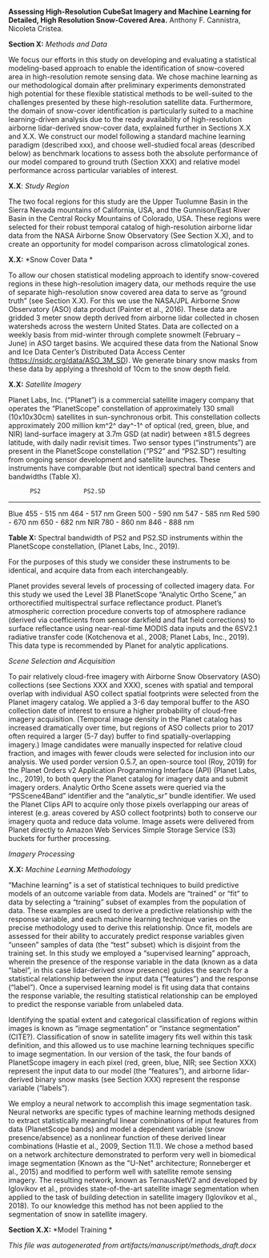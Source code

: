 **Assessing High-Resolution CubeSat Imagery and Machine Learning for
Detailed, High Resolution Snow-Covered Area.** Anthony F. Cannistra,
Nicoleta Cristea.

**Section X:** *Methods and Data*

We focus our efforts in this study on developing and evaluating a
statistical modeling-based approach to enable the identification of
snow-covered area in high-resolution remote sensing data. We chose
machine learning as our methodological domain after preliminary
experiments demonstrated high potential for these flexible statistical
methods to be well-suited to the challenges presented by these
high-resolution satellite data. Furthermore, the domain of snow-cover
identification is particularly suited to a machine learning-driven
analysis due to the ready availability of high-resolution airborne
lidar-derived snow-cover data, explained further in Sections X.X and
X.X. We construct our model following a standard machine learning
paradigm (described xxx), and choose well-studied focal areas (described
below) as benchmark locations to assess both the absolute performance of
our model compared to ground truth (Section XXX) and relative model
performance across particular variables of interest.

**X.X**: *Study Region*

The two focal regions for this study are the Upper Tuolumne Basin in the
Sierra Nevada mountains of California, USA, and the Gunnison/East River
Basin in the Central Rocky Mountains of Colorado, USA. These regions
were selected for their robust temporal catalog of high-resolution
airborne lidar data from the NASA Airborne Snow Observatory (See Section
X.X), and to create an opportunity for model comparison across
climatological zones.

**X.X:** *Snow Cover Data *

To allow our chosen statistical modeling approach to identify
snow-covered regions in these high-resolution imagery data, our methods
require the use of separate high-resolution snow covered area data to
serve as “ground truth” (see Section X.X). For this we use the NASA/JPL
Airborne Snow Observatory (ASO) data product (Painter et al., 2016).
These data are gridded 3 meter snow depth derived from airborne lidar
collected in chosen watersheds across the western United States. Data
are collected on a weekly basis from mid-winter through complete
snowmelt (February – June) in ASO target basins. We acquired these data
from the National Snow and Ice Data Center’s Distributed Data Access
Center (<https://nsidc.org/data/ASO_3M_SD>). We generate binary snow
masks from these data by applying a threshold of 10cm to the snow depth
field.

**X.X:** *Satellite Imagery*

Planet Labs, Inc. (“Planet”) is a commercial satellite imagery company
that operates the “PlanetScope” constellation of approximately 130 small
(10x10x30cm) satellites in sun-synchronous orbit. This constellation
collects approximately 200 million km^2^ day^-1^ of optical (red, green,
blue, and NIR) land-surface imagery at 3.7m GSD (at nadir) between ±81.5
degrees latitude, with daily nadir revisit times. Two sensor types
(“instruments”) are present in the PlanetScope constellation (“PS2” and
“PS2.SD”) resulting from ongoing sensor development and satellite
launches. These instruments have comparable (but not identical) spectral
band centers and bandwidths (Table X).

          PS2            PS2.SD
  ------- -------------- --------------
  Blue    455 - 515 nm   464 - 517 nm
  Green   500 - 590 nm   547 - 585 nm
  Red     590 - 670 nm   650 - 682 nm
  NIR     780 - 860 nm   846 - 888 nm

**Table X:** Spectral bandwidth of PS2 and PS2.SD instruments within the
PlanetScope constellation, (Planet Labs, Inc., 2019).

For the purposes of this study we consider these instruments to be
identical, and acquire data from each interchangeably.

Planet provides several levels of processing of collected imagery data.
For this study we used the Level 3B PlanetScope “Analytic Ortho Scene,”
an orthorectified multispectral surface reflectance product. Planet’s
atmospheric correction procedure converts top of atmosphere radiance
(derived via coefficients from sensor darkfield and flat field
corrections) to surface reflectance using near-real-time MODIS data
inputs and the 6SV2.1 radiative transfer code (Kotchenova et al., 2008;
Planet Labs, Inc., 2019). This data type is recommended by Planet for
analytic applications.

*Scene Selection and Acquisition*

To pair relatively cloud-free imagery with Airborne Snow Observatory
(ASO) collections (see Sections XXX and XXX), scenes with spatial and
temporal overlap with individual ASO collect spatial footprints were
selected from the Planet imagery catalog. We applied a 3-6 day temporal
buffer to the ASO collection date of interest to ensure a higher
probability of cloud-free imagery acquisition. (Temporal image density
in the Planet catalog has increased dramatically over time, but regions
of ASO collects prior to 2017 often required a larger (5-7 day) buffer
to find spatially-overlapping imagery.) Image candidates were manually
inspected for relative cloud fraction, and images with fewer clouds were
selected for inclusion into our analysis. We used porder version 0.5.7,
an open-source tool (Roy, 2019) for the Planet Orders v2 Application
Programming Interface (API) (Planet Labs, Inc., 2019), to both query the
Planet catalog for imagery data and submit imagery orders. Analytic
Ortho Scene assets were queried via the “PSScene4Band” identifier and
the “analytic\_sr” bundle identifier. We used the Planet Clips API to
acquire only those pixels overlapping our areas of interest (e.g. areas
covered by ASO collect footprints) both to conserve our imagery quota
and reduce data volume. Image assets were delivered from Planet directly
to Amazon Web Services Simple Storage Service (S3) buckets for further
processing.

*Imagery Processing*

**X.X:** *Machine Learning Methodology*

“Machine learning” is a set of statistical techniques to build
predictive models of an outcome variable from data. Models are “trained”
or “fit” to data by selecting a “training” subset of examples from the
population of data. These examples are used to derive a predictive
relationship with the response variable, and each machine learning
technique varies on the precise methodology used to derive this
relationship. Once fit, models are assessed for their ability to
accurately predict response variables given “unseen” samples of data
(the “test” subset) which is disjoint from the training set. In this
study we employed a “supervised learning” approach, wherein the presence
of the response variable in the data (known as a data “label”, in this
case lidar-derived snow presence) guides the search for a statistical
relationship between the input data (“features”) and the response
(“label”). Once a supervised learning model is fit using data that
contains the response variable, the resulting statistical relationship
can be employed to predict the response variable from unlabeled data.

Identifying the spatial extent and categorical classification of regions
within images is known as “image segmentation” or “instance
segmentation” (CITE?). Classification of snow in satellite imagery fits
well within this task definition, and this allowed us to use machine
learning techniques specific to image segmentation. In our version of
the task, the four bands of PlanetScope imagery in each pixel (red,
green, blue, NIR; see Section XXX) represent the input data to our model
(the “features”), and airborne lidar-derived binary snow masks (see
Section XXX) represent the response variable (“labels”).

We employ a neural network to accomplish this image segmentation task.
Neural networks are specific types of machine learning methods designed
to extract statistically meaningful linear combinations of input
features from data (PlanetScope bands) and model a dependent variable
(snow presence/absence) as a nonlinear function of these derived linear
combinations (Hastie et al., 2009, Section 11.1). We chose a method
based on a network architecture demonstrated to perform very well in
biomedical image segmentation (Known as the "U-Net" architecture;
Ronneberger et al., 2015) and modified to perform well with satellite
remote sensing imagery. The resulting network, known as TernausNetV2 and
developed by Iglovikov et al., provides state-of-the-art satellite image
segmentation when applied to the task of building detection in satellite
imagery (Iglovikov et al., 2018). To our knowledge this method has not
been applied to the segmentation of snow in satellite imagery.

**Section X.X:** *Model Training *

*This file was autogenerated from artifacts/manuscript/methods_draft.docx*
